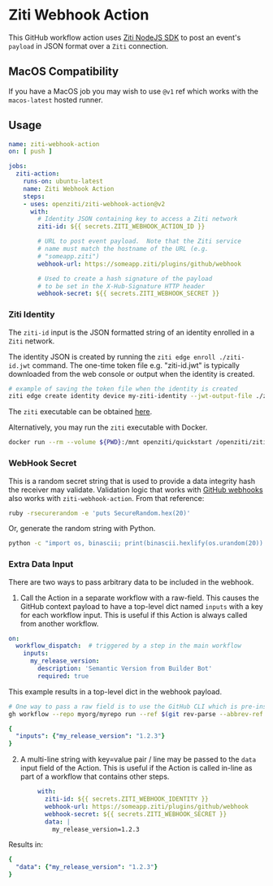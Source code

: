 # Ziti Webhook Action

This GitHub workflow action uses [Ziti NodeJS SDK](https://github.com/openziti/ziti-sdk-nodejs) to post an event's `payload` in JSON format over a `Ziti` connection.  

## MacOS Compatibility

If you have a MacOS job you may wish to use `@v1` ref which works with the `macos-latest` hosted runner.

## Usage

```yml
name: ziti-webhook-action
on: [ push ]

jobs:
  ziti-action:
    runs-on: ubuntu-latest
    name: Ziti Webhook Action
    steps:
    - uses: openziti/ziti-webhook-action@v2
      with:
        # Identity JSON containing key to access a Ziti network
        ziti-id: ${{ secrets.ZITI_WEBHOOK_ACTION_ID }}

        # URL to post event payload.  Note that the Ziti service
        # name must match the hostname of the URL (e.g.
        # "someapp.ziti")
        webhook-url: https://someapp.ziti/plugins/github/webhook

        # Used to create a hash signature of the payload
        # to be set in the X-Hub-Signature HTTP header
        webhook-secret: ${{ secrets.ZITI_WEBHOOK_SECRET }}
```

### Ziti Identity

The `ziti-id` input is the JSON formatted string of an identity enrolled  in a `Ziti` network.

The identity JSON is created by running the `ziti edge enroll ./ziti-id.jwt` command.  The one-time token file e.g. "ziti-id.jwt" is typically downloaded from the web console or output when the identity is created.

```bash
# example of saving the token file when the identity is created
ziti edge create identity device my-ziti-identity --jwt-output-file ./ziti-id.jwt
```

The `ziti` executable can be obtained [here](https://github.com/openziti/ziti/releases/latest).

Alternatively, you may run the `ziti` executable with Docker.

```bash
docker run --rm --volume ${PWD}:/mnt openziti/quickstart /openziti/ziti-bin/ziti edge enroll /mnt/ziti-id.jwt
```

### WebHook Secret

This is a random secret string that is used to provide a data integrity hash the receiver may validate. Validation logic that works with [GitHub webhooks](https://docs.github.com/en/developers/webhooks-and-events/webhooks/securing-your-webhooks) also works with `ziti-webhook-action`. From that reference:

```bash
ruby -rsecurerandom -e 'puts SecureRandom.hex(20)'
```

Or, generate the random string with Python.

```bash
python -c "import os, binascii; print(binascii.hexlify(os.urandom(20)).decode('utf-8'))"
```

### Extra Data Input

There are two ways to pass arbitrary data to be included in the webhook.

1. Call the Action in a separate workflow with a raw-field. This causes the GitHub context payload to have a top-level dict named `inputs` with a key for each workflow input. This is useful if this Action is always called from another workflow.

```yaml
on:
  workflow_dispatch:  # triggered by a step in the main workflow
    inputs:
      my_release_version:
        description: 'Semantic Version from Builder Bot'
        required: true
```

This example results in a top-level dict in the webhook payload.

```bash
# One way to pass a raw field is to use the GitHub CLI which is pre-installed in all hosted runner VMs
gh workflow --repo myorg/myrepo run --ref $(git rev-parse --abbrev-ref HEAD) --raw-field my_release_version=1.2.3 send-ziti-webhook.yml
```

```yaml
{
  "inputs": {"my_release_version": "1.2.3"}
}
```

2. A multi-line string with key=value pair / line may be passed to the `data` input field of the Action. This is useful if the Action is called in-line as part of a workflow that contains other steps.

```yaml
        with:
          ziti-id: ${{ secrets.ZITI_WEBHOOK_IDENTITY }}
          webhook-url: https://someapp.ziti/plugins/github/webhook
          webhook-secret: ${{ secrets.ZITI_WEBHOOK_SECRET }}
          data: |
            my_release_version=1.2.3
```

Results in:

```yaml
{
  "data": {"my_release_version": "1.2.3"}
}
```
